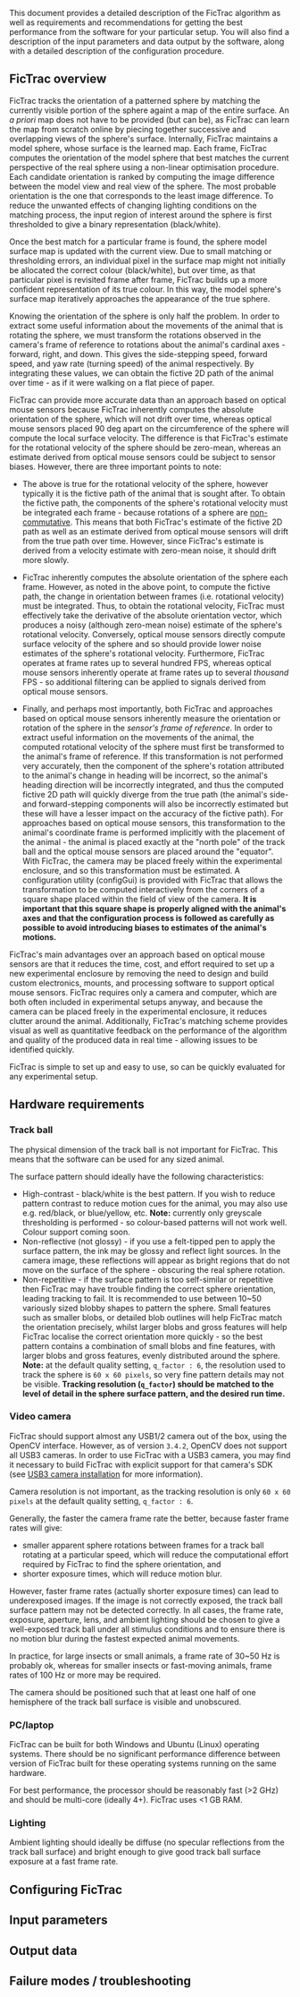 This document provides a detailed description of the FicTrac algorithm as well as requirements and recommendations for getting the best performance from the software for your particular setup. You will also find a description of the input parameters and data output by the software, along with a detailed description of the configuration procedure.

## FicTrac overview

FicTrac tracks the orientation of a patterned sphere by matching the currently visible portion of the sphere againt a map of the entire surface. An *a priori* map does not have to be provided (but can be), as FicTrac can learn the map from scratch online by piecing together successive and overlapping views of the sphere's surface. Internally, FicTrac maintains a model sphere, whose surface is the learned map. Each frame, FicTrac computes the orientation of the model sphere that best matches the current perspective of the real sphere using a non-linear optimisation procedure. Each candidate orientation is ranked by computing the image difference between the model view and real view of the sphere. The most probable orientation is the one that corresponds to the least image difference. To reduce the unwanted effects of changing lighting conditions on the matching process, the input region of interest around the sphere is first thresholded to give a binary representation (black/white). 

Once the best match for a particular frame is found, the sphere model surface map is updated with the current view. Due to small matching or thresholding errors, an individual pixel in the surface map might not initially be allocated the correct colour (black/white), but over time, as that particular pixel is revisited frame after frame, FicTrac builds up a more confident representation of its true colour. In this way, the model sphere's surface map iteratively approaches the appearance of the true sphere.

Knowing the orientation of the sphere is only half the problem. In order to extract some useful information about the movements of the animal that is rotating the sphere, we must transform the rotations observed in the camera's frame of reference to rotations about the animal's cardinal axes - forward, right, and down. This gives the side-stepping speed, forward speed, and yaw rate (turning speed) of the animal respectively. By integrating these values, we can obtain the fictive 2D path of the animal over time - as if it were walking on a flat piece of paper.

FicTrac can provide more accurate data than an approach based on optical mouse sensors because FicTrac inherently computes the absolute orientation of the sphere, which will not drift over time, whereas optical mouse sensors placed 90 deg apart on the circumference of the sphere will compute the local surface velocity. The difference is that FicTrac's estimate for the rotational velocity of the sphere should be zero-mean, whereas an estimate derived from optical mouse sensors could be subject to sensor biases. However, there are three important points to note:
    
 * The above is true for the rotational velocity of the sphere, however typically it is the fictive path of the animal that is sought after. To obtain the fictive path, the components of the sphere's rotational velocity must be integrated each frame - because rotations of a sphere are [non-commutative](https://en.wikipedia.org/wiki/Commutative_property). This means that both FicTrac's estimate of the fictive 2D path as well as an estimate derived from optical mouse sensors will drift from the true path over time. However, since FicTrac's estimate is derived from a velocity estimate with zero-mean noise, it should drift more slowly.
    
 * FicTrac inherently computes the absolute orientation of the sphere each frame. However, as noted in the above point, to compute the fictive path, the change in orientation between frames (i.e. rotational velocity) must be integrated. Thus, to obtain the rotational velocity, FicTrac must effectively take the derivative of the absolute orientation vector, which produces a noisy (although zero-mean noise) estimate of the sphere's rotational velocity. Conversely, optical mouse sensors directly compute surface velocity of the sphere and so should provide lower noise estimates of the sphere's rotational velocity. Furthermore, FicTrac operates at frame rates up to several hundred FPS, whereas optical mouse sensors inherently operate at frame rates up to several *thousand* FPS - so additional filtering can be applied to signals derived from optical mouse sensors.
    
 * Finally, and perhaps most importantly, both FicTrac and approaches based on optical mouse sensors inherently measure the orientation or rotation of the sphere in the *sensor's frame of reference*. In order to extract useful information on the movements of the animal, the computed rotational velocity of the sphere must first be transformed to the animal's frame of reference. If this transformation is not performed very accurately, then the component of the sphere's rotation attributed to the animal's change in heading will be incorrect, so the animal's heading direction will be incorrectly integrated, and thus the computed fictive 2D path will quickly diverge from the true path (the animal's side- and forward-stepping components will also be incorrectly estimated but these will have a lesser impact on the accuracy of the fictive path). For approaches based on optical mouse sensors, this transformation to the animal's coordinate frame is performed implicitly with the placement of the animal - the animal is placed exactly at the "north pole" of the track ball and the optical mouse sensors are placed around the "equator". With FicTrac, the camera may be placed freely within the experimental enclosure, and so this transformation must be estimated. A configuration utility (configGui) is provided with FicTrac that allows the transformation to be computed interactively from the corners of a square shape placed within the field of view of the camera. **It is important that this square shape is properly aligned with the animal's axes and that the configuration process is followed as carefully as possible to avoid introducing biases to estimates of the animal's motions.**
 
FicTrac's main advantages over an approach based on optical mouse sensors are that it reduces the time, cost, and effort required to set up a new experimental enclosure by removing the need to design and build custom electronics, mounts, and processing software to support optical mouse sensors. FicTrac requires only a camera and computer, which are both often included in experimental setups anyway, and because the camera can be placed freely in the experimental enclosure, it reduces clutter around the animal. Additionally, FicTrac's matching scheme provides visual as well as quantitative feedback on the performance of the algorithm and quality of the produced data in real time - allowing issues to be identified quickly.

FicTrac is simple to set up and easy to use, so can be quickly evaluated for any experimental setup.

## Hardware requirements

### Track ball

The physical dimension of the track ball is not important for FicTrac. This means that the software can be used for any sized animal.

The surface pattern should ideally have the following characteristics:
* High-contrast - black/white is the best pattern. If you wish to reduce pattern contrast to reduce motion cues for the animal, you may also use e.g. red/black, or blue/yellow, etc. **Note:** currently only greyscale thresholding is performed - so colour-based patterns will not work well. Colour support coming soon.
* Non-reflective (not glossy) - if you use a felt-tipped pen to apply the surface pattern, the ink may be glossy and reflect light sources. In the camera image, these reflections will appear as bright regions that do not move on the surface of the sphere - obscuring the real sphere rotation.
* Non-repetitive - if the surface pattern is too self-similar or repetitive then FicTrac may have trouble finding the correct sphere orientation, leading tracking to fail. It is recommended to use between 10~50 variously sized blobby shapes to pattern the sphere. Small features such as smaller blobs, or detailed blob outlines will help FicTrac match the orientation precisely, whilst larger blobs and gross features will help FicTrac localise the correct orientation more quickly - so the best pattern contains a combination of small blobs and fine features, with larger blobs and gross features, evenly distributed around the sphere. **Note:** at the default quality setting, `q_factor : 6`, the resolution used to track the sphere is `60 x 60 pixels`, so very fine pattern details may not be visible. **Tracking resolution (`q_factor`) should be matched to the level of detail in the sphere surface pattern, and the desired run time.**

### Video camera

FicTrac should support almost any USB1/2 camera out of the box, using the OpenCV interface. However, as of version `3.4.2`, OpenCV does not support all USB3 cameras. In order to use FicTrac with a USB3 camera, you may find it necessary to build FicTrac with explicit support for that camera's SDK (see [USB3 camera installation](..\README.md#usb3-camera-installation) for more information).

Camera resolution is not important, as the tracking resolution is only `60 x 60 pixels` at the default quality setting, `q_factor : 6`.

Generally, the faster the camera frame rate the better, because faster frame rates will give:
* smaller apparent sphere rotations between frames for a track ball rotating at a particular speed, which will reduce the computational effort required by FicTrac to find the sphere orientation, and
* shorter exposure times, which will reduce motion blur.

However, faster frame rates (actually shorter exposure times) can lead to underexposed images. If the image is not correctly exposed, the track ball surface pattern may not be detected correctly. In all cases, the frame rate, exposure, aperture, lens, and ambient lighting should be chosen to give a well-exposed track ball under all stimulus conditions and to ensure there is no motion blur during the fastest expected animal movements.

In practice, for large insects or small animals, a frame rate of 30~50 Hz is probably ok, whereas for smaller insects or fast-moving animals, frame rates of 100 Hz or more may be required.

The camera should be positioned such that at least one half of one hemisphere of the track ball surface is visible and unobscured.

### PC/laptop

FicTrac can be built for both Windows and Ubuntu (Linux) operating systems. There should be no significant performance difference between version of FicTrac built for these operating systems running on the same hardware.

For best performance, the processor should be reasonably fast (>2 GHz) and should be multi-core (ideally 4+). FicTrac uses <1 GB RAM.

### Lighting

Ambient lighting should ideally be diffuse (no specular reflections from the track ball surface) and bright enough to give good track ball surface exposure at a fast frame rate.

## Configuring FicTrac

## Input parameters

## Output data

## Failure modes / troubleshooting

